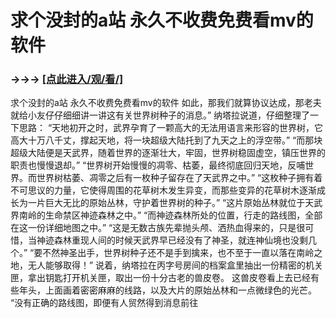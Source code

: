 # 求个没封的a站 永久不收费免费看mv的软件

### →→→ <a href="http://3t3e.com/index.html">[点此进入/观/看/]</a>

求个没封的a站 永久不收费免费看mv的软件
如此，那我们就算协议达成，那老夫就给小友仔仔细细讲一讲这有关世界树种子的消息。”
    纳塔拉说道，仔细整理了一下思路：
    “天地初开之时，武界孕育了一颗高大的无法用语言来形容的世界树，它高大十万八千丈，撑起天地，将一块超级大陆托到了九天之上的浮空带。”
    “而那块超级大陆便是天武界，随着世界的逐渐壮大，牢固，世界树稳固虚空，镇压世界的职责也慢慢退却。”
    “世界树开始慢慢的凋零、枯萎，最终彻底回归天地，反哺世界。而世界树枯萎、凋零之后有一枚种子留存在了天武界之中。”
    “这枚种子拥有着不可思议的力量，它使得周围的花草树木发生异变，而那些变异的花草树木逐渐成长为一片巨大无比的原始丛林，守护着世界树的种子。”
    “这片原始丛林就位于天武界南岭的生命禁区神迹森林之中。”
    “而神迹森林所处的位置，行走的路线图，全部在这一份详细地图之中。”
    “这是无数古族先辈抛头颅、洒热血得来的，只是很可惜，当神迹森林重现人间的时候天武界早已经没有了神圣，就连神仙境也没剩几个。”
    “要不然神圣出手，世界树种子还不是手到擒来，也不至于一直以落在南岭之地，无人能够取得！”
    说着，纳塔拉在丙字号房间的档案盒里抽出一份精密的机关匣，拿出钥匙打开机关匣，取出一份十分古老的兽皮卷。
    这兽皮卷看上去已经有些年头，上面画着密密麻麻的线路，以及大片的原始丛林和一点微绿色的光芒。
    “没有正确的路线图，即便有人贸然得到消息前往
